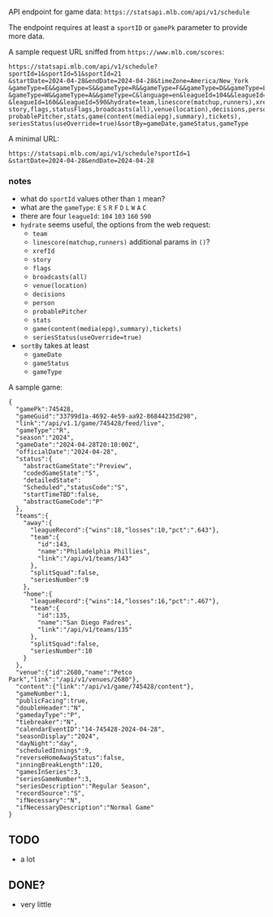 API endpoint for game data: `https://statsapi.mlb.com/api/v1/schedule`

The endpoint requires at least a `sportID` or `gamePk` parameter to provide more data.

A sample request URL sniffed from `https://www.mlb.com/scores`:
```
https://statsapi.mlb.com/api/v1/schedule?sportId=1&sportId=51&sportId=21
&startDate=2024-04-28&endDate=2024-04-28&timeZone=America/New_York
&gameType=E&&gameType=S&&gameType=R&&gameType=F&&gameType=D&&gameType=L&
&gameType=W&&gameType=A&&gameType=C&language=en&leagueId=104&&leagueId=103&
&leagueId=160&&leagueId=590&hydrate=team,linescore(matchup,runners),xrefId,
story,flags,statusFlags,broadcasts(all),venue(location),decisions,person,
probablePitcher,stats,game(content(media(epg),summary),tickets),
seriesStatus(useOverride=true)&sortBy=gameDate,gameStatus,gameType
```

A minimal URL: 
```
https://statsapi.mlb.com/api/v1/schedule?sportId=1
&startDate=2024-04-28&endDate=2024-04-28
```

### notes
* what do `sportId` values other than `1` mean?
* what are the `gameType`: `E` `S` `R` `F` `D` `L` `W` `A` `C`
* there are four `leagueId`: `104` `103` `160` `590`
* `hydrate` seems useful, the options from the web request:
  - `team`
  - `linescore(matchup,runners)` additional params in `()`?
  - `xrefId`
  - `story`
  - `flags`
  - `broadcasts(all)`
  - `venue(location)`
  - `decisions`
  - `person`
  - `probablePitcher`
  - `stats`
  - `game(content(media(epg),summary),tickets)`
  - `seriesStatus(useOverride=true)`
* `sortBy` takes at least
  - `gameDate`
  - `gameStatus`
  - `gameType`

A sample game:
```
{
  "gamePk":745428,
  "gameGuid":"33799d1a-4692-4e59-aa92-86844235d298",
  "link":"/api/v1.1/game/745428/feed/live",
  "gameType":"R",
  "season":"2024",
  "gameDate":"2024-04-28T20:10:00Z",
  "officialDate":"2024-04-28",
  "status":{
    "abstractGameState":"Preview",
    "codedGameState":"S",
    "detailedState":
    "Scheduled","statusCode":"S",
    "startTimeTBD":false,
    "abstractGameCode":"P"
  },
  "teams":{
    "away":{
      "leagueRecord":{"wins":18,"losses":10,"pct":".643"},
      "team":{
        "id":143,
        "name":"Philadelphia Phillies",
        "link":"/api/v1/teams/143"
      },
      "splitSquad":false,
      "seriesNumber":9
    },
    "home":{
      "leagueRecord":{"wins":14,"losses":16,"pct":".467"},
      "team":{
        "id":135,
        "name":"San Diego Padres",
        "link":"/api/v1/teams/135"
      },
      "splitSquad":false,
      "seriesNumber":10
    }
  },
  "venue":{"id":2680,"name":"Petco Park","link":"/api/v1/venues/2680"},
  "content":{"link":"/api/v1/game/745428/content"},
  "gameNumber":1,
  "publicFacing":true,
  "doubleHeader":"N",
  "gamedayType":"P",
  "tiebreaker":"N",
  "calendarEventID":"14-745428-2024-04-28",
  "seasonDisplay":"2024",
  "dayNight":"day",
  "scheduledInnings":9,
  "reverseHomeAwayStatus":false,
  "inningBreakLength":120,
  "gamesInSeries":3,
  "seriesGameNumber":3,
  "seriesDescription":"Regular Season",
  "recordSource":"S",
  "ifNecessary":"N",
  "ifNecessaryDescription":"Normal Game"
}
```


## TODO
* a lot


## DONE?
* very little
